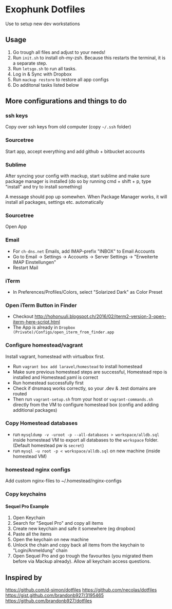 
# Exophunk Dotfiles 

Use to setup new dev workstations

## Usage

1. Go trough all files and adjust to your needs! 
2. Run `init.sh` to install oh-my-zsh. Because this restarts the terminal, it is a separate step.
3. Run `letsgo.sh` to run all tasks.
4. Log in & Sync with Dropbox
5. Run `mackup restore` to restore all app configs
6. Do additonal tasks listed below



## More configurations and things to do


### ssh keys
Copy over ssh keys from old computer (copy `~/.ssh` folder)

### Sourcetree
Start app, accept everything and add github + bitbucket accounts

### Sublime

After syncing your config with mackup, start sublime and make sure package manager is installed (do so by running cmd + shift + p, type "install" and try to install something)

A message should pop up somewhen. When Package Manager works, it will install all packages, settings etc. automatically

### Sourcetree
Open App



### Email
- For `ch-dns.net` Emails, add IMAP-prefix "INBOX" to Email Accounts
- Go to Email -> Settings -> Accounts -> Server Settings -> "Erweiterte IMAP Einstellungen"
- Restart Mail

### iTerm
- In Preferences/Profiles/Colors, select "Solarized Dark" as Color Preset

### Open iTerm Button in Finder
- Checkout http://hohonuuli.blogspot.ch/2016/02/iterm2-version-3-open-iterm-here-script.html
- The App is already in `Dropbox (Private)/Configs/open_iterm_from_finder.app`


### Configure homestead/vagrant

Install vagrant, homestead with virtualbox first.

- Run `vagrant box add laravel/homestead` to install homestead
- Make sure previous homestead steps are successful, Homestead repo is installed and Homestead.yaml is correct
- Run homestead successfully first
- Check if dnsmasq works correctly, so your .dev & .test domains are routed
- Then run `vagrant-setup.sh` from your host or `vagrant-commands.sh` directly from the VM to configure homestead box (config and adding additional packages)


### Copy Homestead databases
- run `mysqldump -v -uroot -p --all-databases > workspace/alldb.sql` inside homestead VM to export all databases to the `workspace` folder. (Default homestead pw is `secret`)
- run `mysql -u root -p < workspace/alldb.sql` on new machine (inside homestead VM)


### homestead nginx configs
Add custom nginx-files to ~/.homestead/nginx-configs


### Copy keychains

#### Sequel Pro Example
1. Open Keychain
2. Search for "Sequel Pro" and copy all items
3. Create new keychain and safe it somewhere (eg dropbox)
4. Paste all the items
5. Open the keychain on new machine
6. Unlock the chain and copy back all items from the keychain to "Login/Anmeldung" chain
7. Open  Sequel Pro and go trough the favourites (you migrated them before via Mackup already). Allow all keychain access questions.


## Inspired by

https://github.com/d-simon/dotfiles
https://github.com/necolas/dotfiles
https://gist.github.com/brandonb927/3195465
https://github.com/brandonb927/dotfiles

